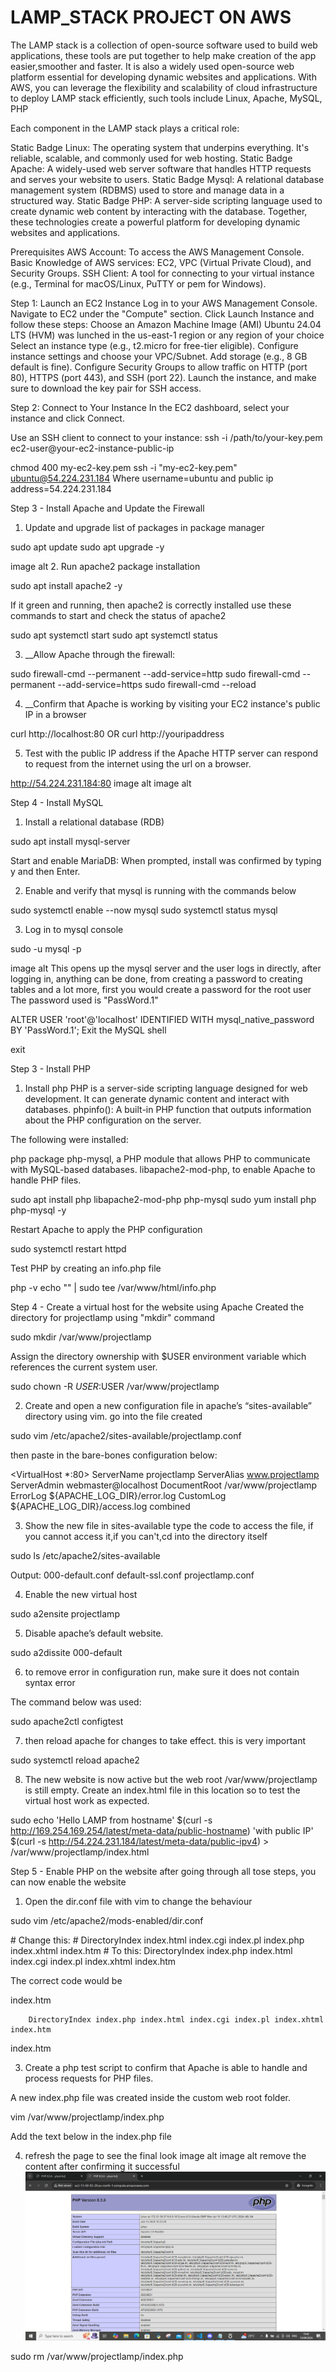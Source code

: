 # LAMP_STACK PROJECT ON AWS
The LAMP stack is a collection of open-source software used to build web applications, these tools are put together to help make creation of the app easier,smoother and faster. It is also a widely used open-source web platform essential for developing dynamic websites and applications. With AWS, you can leverage the flexibility and scalability of cloud infrastructure to deploy LAMP stack efficiently, such tools include Linux, Apache, MySQL, PHP

Each component in the LAMP stack plays a critical role:

Static Badge Linux: The operating system that underpins everything. It's reliable, scalable, and commonly used for web hosting. Static Badge Apache: A widely-used web server software that handles HTTP requests and serves your website to users. Static Badge Mysql: A relational database management system (RDBMS) used to store and manage data in a structured way. Static Badge PHP: A server-side scripting language used to create dynamic web content by interacting with the database. Together, these technologies create a powerful platform for developing dynamic websites and applications.

Prerequisites AWS Account: To access the AWS Management Console. Basic Knowledge of AWS services: EC2, VPC (Virtual Private Cloud), and Security Groups. SSH Client: A tool for connecting to your virtual instance (e.g., Terminal for macOS/Linux, PuTTY or pem for Windows).

Step 1: Launch an EC2 Instance Log in to your AWS Management Console. Navigate to EC2 under the "Compute" section. Click Launch Instance and follow these steps: Choose an Amazon Machine Image (AMI) Ubuntu 24.04 LTS (HVM) was lunched in the us-east-1 region or any region of your choice Select an instance type (e.g., t2.micro for free-tier eligible). Configure instance settings and choose your VPC/Subnet. Add storage (e.g., 8 GB default is fine). Configure Security Groups to allow traffic on HTTP (port 80), HTTPS (port 443), and SSH (port 22). Launch the instance, and make sure to download the key pair for SSH access.

Step 2: Connect to Your Instance In the EC2 dashboard, select your instance and click Connect.

Use an SSH client to connect to your instance: ssh -i /path/to/your-key.pem ec2-user@your-ec2-instance-public-ip

chmod 400 my-ec2-key.pem
ssh -i "my-ec2-key.pem" ubuntu@54.224.231.184
Where username=ubuntu and public ip address=54.224.231.184

Step 3 - Install Apache and Update the Firewall
1. Update and upgrade list of packages in package manager

sudo apt update
sudo apt upgrade -y

image alt 
2. Run apache2 package installation

sudo apt install apache2 -y

If it green and running, then apache2 is correctly installed use these commands to start and check the status of apache2

sudo apt systemctl start
sudo apt systemctl status

3. __Allow Apache through the firewall:

sudo firewall-cmd --permanent --add-service=http
sudo firewall-cmd --permanent --add-service=https
sudo firewall-cmd --reload

4. __Confirm that Apache is working by visiting your EC2 instance's public IP in a browser

curl http://localhost:80
OR
curl http://youripaddress

5. Test with the public IP address if the Apache HTTP server can respond to request from the internet using the url on a browser.

http://54.224.231.184:80
image alt image alt

Step 4 - Install MySQL
1. Install a relational database (RDB)

sudo apt install mysql-server

Start and enable MariaDB: When prompted, install was confirmed by typing y and then Enter.

2. Enable and verify that mysql is running with the commands below

sudo systemctl enable --now mysql
sudo systemctl status mysql

3. Log in to mysql console

sudo -u mysql -p

image alt 
This opens up the mysql server and the user logs in directly, after logging in, anything can be done, from creating a password to creating tables and a lot more, first you would create a password for the root user The password used is "PassWord.1"

ALTER USER 'root'@'localhost' IDENTIFIED WITH mysql_native_password BY 'PassWord.1';
Exit the MySQL shell

exit

Step 3 - Install PHP
1. Install php PHP is a server-side scripting language designed for web development. It can generate dynamic content and interact with databases. phpinfo(): A built-in PHP function that outputs information about the PHP configuration on the server.

The following were installed:

php package
php-mysql, a PHP module that allows PHP to communicate with MySQL-based databases.
libapache2-mod-php, to enable Apache to handle PHP files.

sudo apt install php libapache2-mod-php php-mysql
sudo yum install php php-mysql -y

Restart Apache to apply the PHP configuration

sudo systemctl restart httpd

Test PHP by creating an info.php file

php -v
echo "<?php phpinfo(); ?>" | sudo tee /var/www/html/info.php

Step 4 - Create a virtual host for the website using Apache
Created the directory for projectlamp using "mkdir" command

sudo mkdir /var/www/projectlamp

Assign the directory ownership with $USER environment variable which references the current system user.

sudo chown -R $USER:$USER /var/www/projectlamp

2. Create and open a new configuration file in apache’s “sites-available” directory using vim. go into the file created

sudo vim /etc/apache2/sites-available/projectlamp.conf

then paste in the bare-bones configuration below:

<VirtualHost *:80>
  ServerName projectlamp
  ServerAlias www.projectlamp
  ServerAdmin webmaster@localhost
  DocumentRoot /var/www/projectlamp
  ErrorLog ${APACHE_LOG_DIR}/error.log
  CustomLog ${APACHE_LOG_DIR}/access.log combined
</VirtualHost>

3. Show the new file in sites-available type the code to access the file, if you cannot access it,if you can't,cd into the directory itself

sudo ls /etc/apache2/sites-available

Output:
000-default.conf default-ssl.conf projectlamp.conf

4. Enable the new virtual host

sudo a2ensite projectlamp

5. Disable apache’s default website.

sudo a2dissite 000-default

6. to remove error in configuration run, make sure it does not contain syntax error

The command below was used:

sudo apache2ctl configtest

7. then reload apache for changes to take effect. this is very important

sudo systemctl reload apache2


8. The new website is now active but the web root /var/www/projectlamp is still empty. Create an index.html file in this location so to test the virtual host work as expected.

sudo echo 'Hello LAMP from hostname' $(curl -s http://169.254.169.254/latest/meta-data/public-hostname) 'with public IP' $(curl -s http://54.224.231.184/latest/meta-data/public-ipv4) > /var/www/projectlamp/index.html

Step 5 - Enable PHP on the website
after going through all tose steps, you can now enable the website 
1. Open the dir.conf file with vim to change the behaviour

sudo vim /etc/apache2/mods-enabled/dir.conf

<IfModule mod_dir.c>
  # Change this:
  # DirectoryIndex index.html index.cgi index.pl index.php index.xhtml index.htm
  # To this:
  DirectoryIndex index.php index.html index.cgi index.pl index.xhtml index.htm
</IfModule>

The correct code would be

index.htm

        DirectoryIndex index.php index.html index.cgi index.pl index.xhtml index.htm

index.htm

3. Create a php test script to confirm that Apache is able to handle and process requests for PHP files.

A new index.php file was created inside the custom web root folder.

vim /var/www/projectlamp/index.php

Add the text below in the index.php file

<?php
phpinfo();
?>

4. refresh the page to see the final look image alt image alt remove the content after confirming it successful
![alt text](image/final_look.png "php landing page")

sudo rm /var/www/projectlamp/index.php